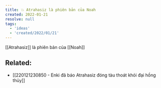 ```yaml
---
title: 💥 Atrahasiz là phiên bản của Noah
created: 2022-01-21
resolve: null
tags:
  - 'ideas'
  - 'created/2022/01/21'
---
```


[[Atrahasiz]] là phiên bản của [[Noah]]

## Related:
- [[220121230850 - Enki đã báo Atrahasiz đóng tàu thoát khỏi đại hồng thủy]]
